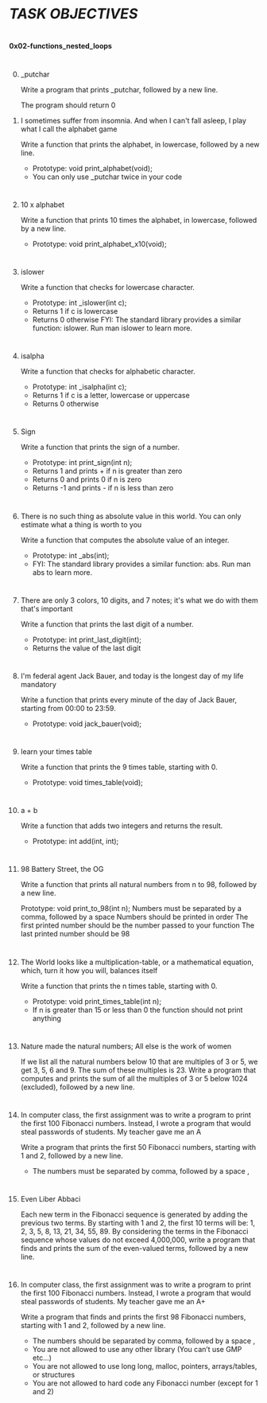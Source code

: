 # ***TASK OBJECTIVES***
#
**0x02-functions_nested_loops**
#
0. _putchar

	Write a program that prints _putchar, followed by a new line.

	The program should return 0
1. I sometimes suffer from insomnia. And when I can't fall asleep, I play what I call the alphabet game
	
	Write a function that prints the alphabet, in lowercase, followed by a new line.

	- Prototype: void print_alphabet(void);
	- You can only use _putchar twice in your code
#
2. 10 x alphabet
	
	Write a function that prints 10 times the alphabet, in lowercase, followed by a new line.

	- Prototype: void print_alphabet_x10(void);
#
3. islower
	
	Write a function that checks for lowercase character.

	- Prototype: int _islower(int c);
	- Returns 1 if c is lowercase
	- Returns 0 otherwise
	FYI: The standard library provides a similar function: islower. Run man islower to learn more.
#
4. isalpha
	
	Write a function that checks for alphabetic character.

	- Prototype: int _isalpha(int c);
	- Returns 1 if c is a letter, lowercase or uppercase
	- Returns 0 otherwise
#
5. Sign
	
	Write a function that prints the sign of a number.

	- Prototype: int print_sign(int n);
	- Returns 1 and prints + if n is greater than zero
	- Returns 0 and prints 0 if n is zero
	- Returns -1 and prints - if n is less than zero
#
6. There is no such thing as absolute value in this world. You can only estimate what a thing is worth to you
	
	Write a function that computes the absolute value of an integer.

	- Prototype: int _abs(int);
	- FYI: The standard library provides a similar function: abs. Run man abs to learn more.
#
7. There are only 3 colors, 10 digits, and 7 notes; it's what we do with them that's important
	
	Write a function that prints the last digit of a number.

	- Prototype: int print_last_digit(int);
	- Returns the value of the last digit
#
8. I'm federal agent Jack Bauer, and today is the longest day of my life
mandatory
	
	Write a function that prints every minute of the day of Jack Bauer, starting from 00:00 to 23:59.

	- Prototype: void jack_bauer(void);
#
9. learn your times table
	
	Write a function that prints the 9 times table, starting with 0.

	- Prototype: void times_table(void);
#
10. a + b
	
	Write a function that adds two integers and returns the result.

	- Prototype: int add(int, int);
#
11. 98 Battery Street, the OG
	
	Write a function that prints all natural numbers from n to 98, followed by a new line.

	Prototype: void print_to_98(int n);
	Numbers must be separated by a comma, followed by a space
	Numbers should be printed in order
	The first printed number should be the number passed to your function
	The last printed number should be 98
#
12. The World looks like a multiplication-table, or a mathematical equation, which, turn it how you will, balances itself
	
	Write a function that prints the n times table, starting with 0.

	- Prototype: void print_times_table(int n);
	- If n is greater than 15 or less than 0 the function should not print anything
#
13. Nature made the natural numbers; All else is the work of women
	
	If we list all the natural numbers below 10 that are multiples of 3 or 5, we get 3, 5, 6 and 9. The sum of these multiples is 23. Write a program that computes and prints the sum of all the multiples of 3 or 5 below 1024 (excluded), followed by a new line.
#
14. In computer class, the first assignment was to write a program to print the first 100 Fibonacci numbers. Instead, I wrote a program that would steal passwords of students. My teacher gave me an A

	Write a program that prints the first 50 Fibonacci numbers, starting with 1 and 2, followed by a new line.

	- The numbers must be separated by comma, followed by a space ,
#
15. Even Liber Abbaci
	
	Each new term in the Fibonacci sequence is generated by adding the previous two terms. By starting with 1 and 2, the first 10 terms will be: 1, 2, 3, 5, 8, 13, 21, 34, 55, 89. By considering the terms in the Fibonacci sequence whose values do not exceed 4,000,000, write a program that finds and prints the sum of the even-valued terms, followed by a new line.
#
16. In computer class, the first assignment was to write a program to print the first 100 Fibonacci numbers. Instead, I wrote a program that would steal passwords of students. My teacher gave me an A+
	
	Write a program that finds and prints the first 98 Fibonacci numbers, starting with 1 and 2, followed by a new line.

	- The numbers should be separated by comma, followed by a space ,
	- You are not allowed to use any other library (You can’t use GMP etc…)
	- You are not allowed to use long long, malloc, pointers, arrays/tables, or structures
	- You are not allowed to hard code any Fibonacci number (except for 1 and 2)
